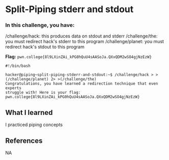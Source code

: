 # Split-Piping stderr and stdout

### In this challenge, you have:

/challenge/hack: this produces data on stdout and stderr
/challenge/the: you must redirect hack's stderr to this program
/challenge/planet: you must redirect hack's stdout to this program

**Flag:** `pwn.college{8l9LXinZAi_kPG0hQuU4sAASoJa.QXxQDM2wSO4gjNzEzW}`

```
#!/bin/bash

hacker@piping~split-piping-stderr-and-stdout:~$ /challenge/hack > >(/challenge/planet) 2> >(/challenge/the)
Congratulations, you have learned a redirection technique that even experts
struggle with! Here is your flag:
pwn.college{8l9LXinZAi_kPG0hQuU4sAASoJa.QXxQDM2wSO4gjNzEzW}
```

## What I learned

I practiced piping concepts

## References

NA
